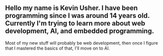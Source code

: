 ## Hello my name is Kevin Usher. I have been programming since I was around 14 years old. Currently I'm trying to learn more about web development, AI, and embedded programming.
Most of my new stuff will probably be web development, then once I figure that I mastered the basics of that, I'll move on to AI.

<!--
**KevinDUsher/KevinDUsher** is a ✨ _special_ ✨ repository because its `README.md` (this file) appears on your GitHub profile.

Here are some ideas to get you started:

- 🔭 I’m currently working on ...
- 🌱 I’m currently learning ...
- 👯 I’m looking to collaborate on ...
- 🤔 I’m looking for help with ...
- 💬 Ask me about ...
- 📫 How to reach me: ...
- 😄 Pronouns: ...
- ⚡ Fun fact: ...
-->
